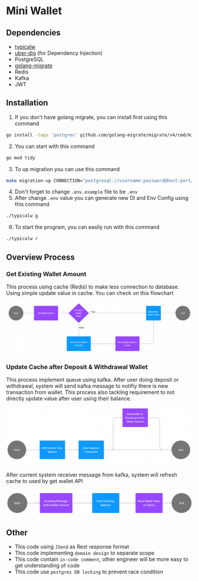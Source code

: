 # Mini Wallet

## Dependencies
- [typicalw](https://github.com/typical-go/typical-go)
- [uber-dig](https://github.com/uber-go/dig) (for Dependency Injection)
- PostgreSQL
- [golang-migrate](https://github.com/golang-migrate/migrate)
- Redis
- Kafka
- JWT

## Installation

1. If you don't have golang migrate, you can install first using this command
```bash
go install -tags 'postgres' github.com/golang-migrate/migrate/v4/cmd/migrate@latest
```
2. You can start with this command
```bash
go mod tidy
```
3. To up migration you can use this command
```bash
make migration-up CONNECTION="postgresql://username:password@host:port/db-name"
```
4. Don't forget to change `.env.example` file to be `.env`
5. After change `.env` value you can generate new DI and Env Config using this command
```bash
./typicalw g
```
6. To start the program, you can easily run with this command
```bash
./typicalw r
```

## Overview Process
### Get Existing Wallet Amount
This process using cache (Redis) to make less connection to database. Using simple update value in cache. You can check on this flowchart

![redis.png](./docs/redis.png)

### Update Cache after Deposit & Withdrawal Wallet
This process implement queue using kafka. After user doing deposit or withdrawal, system will send kafka message to notifiy there is new transaction from wallet. This process also tackling requirement to not directly update value after user using their balance.

![kafka.png](./docs/kafka.png)

After current system receiver message from kafka, system will refresh cache to used by get wallet API

![kafka-redis.png](./docs/kafka-redis.png)

## Other
- This code using `JSend` as Rest response format
- This code implementing `domain design` to separate scope
- This code contain `in-code comment`, other engineer will be more easy to get understanding of code
- This code use `postgres DB locking` to prevent race condition
